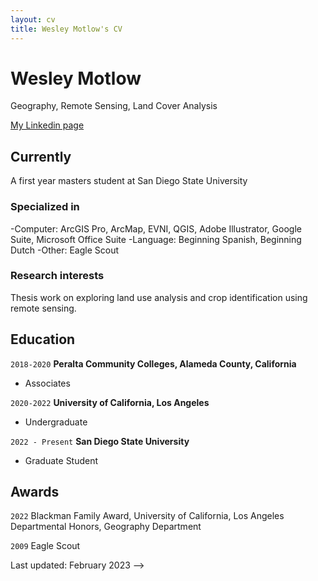 ```yaml
---
layout: cv
title: Wesley Motlow's CV
---
```

# Wesley Motlow
Geography, Remote Sensing, Land Cover Analysis

<div id="webaddress">
<a href="wesley.motlow@gmail.com"></a>
<a href="https://www.linkedin.com/in/wesley-motlow-a67bab172/">My Linkedin page</a>
</div>


## Currently

A first year masters student at San Diego State University

### Specialized in

-Computer: ArcGIS Pro, ArcMap, EVNI, QGIS, Adobe Illustrator, Google Suite, Microsoft Office Suite
-Language: Beginning Spanish, Beginning Dutch
-Other: Eagle Scout


### Research interests

Thesis work on exploring land use analysis and crop identification using remote sensing.

## Education

`2018-2020`
__Peralta Community Colleges, Alameda County, California__

- Associates 

`2020-2022`
__University of California, Los Angeles__

- Undergraduate 

`2022 - Present`
__San Diego State University__

- Graduate Student



## Awards

`2022`
Blackman Family Award, University of California, Los Angeles
Departmental Honors, Geography Department 

`2009`
Eagle Scout



Last updated: February 2023 -->


